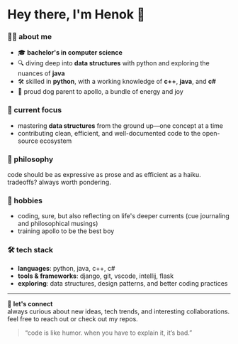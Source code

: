 # Hey there, I'm Henok 👋  

### 👨‍💻 about me  
- 🎓 **bachelor's in computer science**  
- 🔍 diving deep into **data structures** with python and exploring the nuances of **java**  
- 🛠️ skilled in **python**, with a working knowledge of **c++**, **java**, and **c#**  
- 🐾 proud dog parent to apollo, a bundle of energy and joy  

### 🚀 current focus  
- mastering **data structures** from the ground up—one concept at a time  
- contributing clean, efficient, and well-documented code to the open-source ecosystem  

### 🧠 philosophy  
code should be as expressive as prose and as efficient as a haiku. tradeoffs? always worth pondering.  

### 🌱 hobbies  
- coding, sure, but also reflecting on life's deeper currents (cue journaling and philosophical musings)  
- training apollo to be the best boy  

### 🛠️ tech stack  
- **languages**: python, java, c++, c#  
- **tools & frameworks**: django, git, vscode, intellij, flask
- **exploring**: data structures, design patterns, and better coding practices  

---

💬 **let's connect**  
always curious about new ideas, tech trends, and interesting collaborations. feel free to reach out or check out my repos.  

> “code is like humor. when you have to explain it, it’s bad.”  

<!---
HK116/HK116 is a ✨ special ✨ repository because its `README.md` (this file) appears on your GitHub profile.
You can click the Preview link to take a look at your changes.
--->
